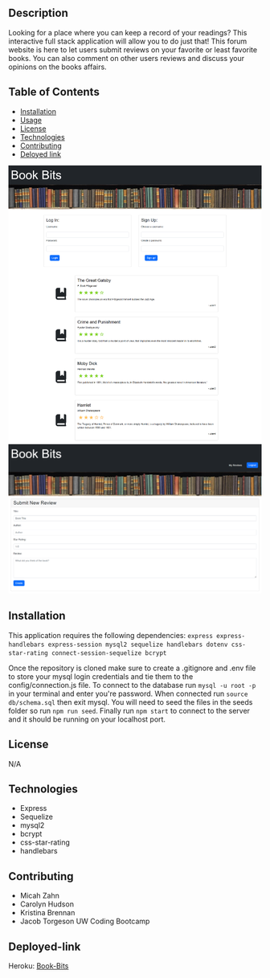## Description 
Looking for a place where you can keep a record of your readings? This interactive full stack application will allow you to do just that! This forum website is here to let users submit reviews on your favorite or least favorite books. You can also comment on other users reviews and discuss your opinions on the books affairs. 


## Table of Contents
* [Installation](#Installation)
* [Usage](#Usage)
* [License](#License)
* [Technologies](#Technologies)
* [Contributing](#Contributing)
* [Deloyed link](#Deployed-link)

![Screenshot](/assets/Book-bits-homepage-screenshot.png)
![Screenshot](/assets/Book-bits-submit-review-screenshot.png)

## Installation 
This application requires the following dependencies: `express express-handlebars express-session mysql2 sequelize handlebars dotenv css-star-rating connect-session-sequelize bcrypt`

Once the repository is cloned make sure to create a .gitignore and .env file to store your mysql login credentials and tie them to the config/connection.js file. To connect to the database run `mysql -u root -p` in your terminal and enter you're password. When connected run `source db/schema.sql` then exit mysql. You will need to seed the files in the seeds folder so run `npm run seed`. Finally run `npm start` to connect to the server and it should be running on your localhost port.

## License 
N/A

## Technologies 
- Express
- Sequelize
- mysql2
- bcrypt
- css-star-rating
- handlebars

## Contributing 
- Micah Zahn
- Carolyn Hudson
- Kristina Brennan
- Jacob Torgeson
UW Coding Bootcamp 

## Deployed-link
Heroku: [Book-Bits](https://book-bits-blog.herokuapp.com/)

